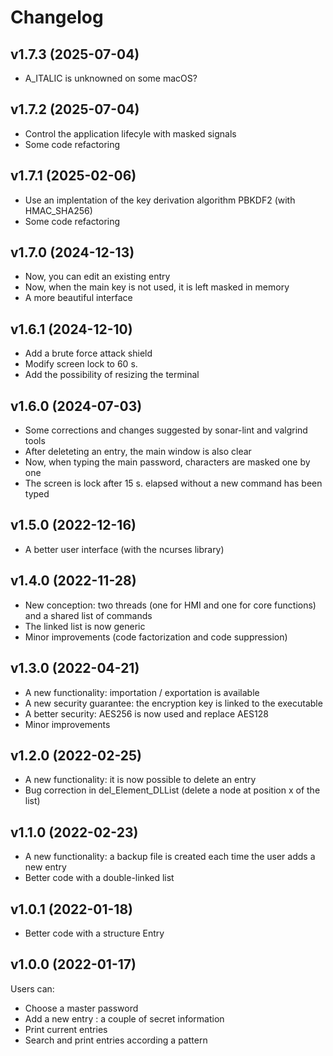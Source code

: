 Changelog
=========

v1.7.3 (2025-07-04)
-------------------
- A_ITALIC is unknowned on some macOS?

v1.7.2 (2025-07-04)
-------------------
- Control the application lifecyle with masked signals
- Some code refactoring

v1.7.1 (2025-02-06)
-------------------

- Use an implentation of the key derivation algorithm PBKDF2 (with HMAC_SHA256)
- Some code refactoring

v1.7.0 (2024-12-13)
-------------------

- Now, you can edit an existing entry
- Now, when the main key is not used, it is left masked in memory
- A more beautiful interface

v1.6.1 (2024-12-10)
-------------------

- Add a brute force attack shield
- Modify screen lock to 60 s.
- Add the possibility of resizing the terminal

v1.6.0 (2024-07-03)
-------------------

- Some corrections and changes suggested by sonar-lint and valgrind tools
- After deleteting an entry, the main window is also clear
- Now, when typing the main password, characters are masked one by one
- The screen is lock after 15 s. elapsed without a new command has been typed

v1.5.0 (2022-12-16)
-------------------

- A better user interface (with the ncurses library)

v1.4.0 (2022-11-28)
-------------------

- New conception: two threads (one for HMI and one for core functions) and a shared list of commands 
- The linked list is now generic
- Minor improvements (code factorization and code suppression)

v1.3.0 (2022-04-21)
-------------------

- A new functionality: importation / exportation is available
- A new security guarantee: the encryption key is linked to the executable
- A better security: AES256 is now used and replace AES128
- Minor improvements

v1.2.0 (2022-02-25)
-------------------

- A new functionality: it is now possible to delete an entry
- Bug correction in del_Element_DLList (delete a node at position x of the list)

v1.1.0 (2022-02-23)
-------------------

- A new functionality: a backup file is created each time the user adds a new entry
- Better code with a double-linked list

v1.0.1 (2022-01-18)
-------------------

- Better code with a structure Entry

v1.0.0 (2022-01-17)
-------------------

Users can:
- Choose a master password
- Add a new entry : a couple of secret information
- Print current entries
- Search and print entries according a pattern